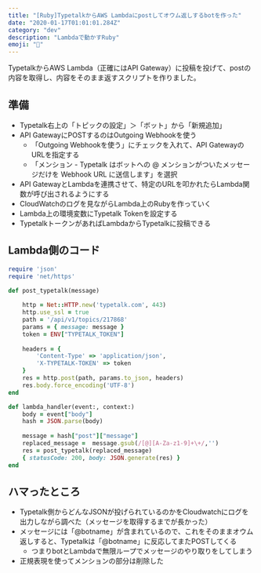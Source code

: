 ```yaml
---
title: "[Ruby]TypetalkからAWS Lambdaにpostしてオウム返しするbotを作った"
date: "2020-01-17T01:01:01.284Z"
category: "dev"
description: "Lambdaで動かすRuby"
emoji: "🧠"
---
```


TypetalkからAWS Lambda（正確にはAPI Gateway）に投稿を投げて、postの内容を取得し、内容をそのまま返すスクリプトを作りました。


## 準備

- Typetalk右上の「トピックの設定」＞「ボット」から「新規追加」
- API GatewayにPOSTするのはOutgoing Webhookを使う
  - 「Outgoing Webhookを使う」にチェックを入れて、API GatewayのURLを指定する
  - 「メンション - Typetalk はボットへの @ メンションがついたメッセージだけを Webhook URL に送信します」を選択
- API GatewayとLambdaを連携させて、特定のURLを叩かれたらLambda関数が呼び出されるようにする
- CloudWatchのログを見ながらLambda上のRubyを作っていく
- Lambda上の環境変数にTypetalk Tokenを設定する
- TypetalkトークンがあればLambdaからTypetalkに投稿できる


## Lambda側のコード

```ruby:title=lambda_function.rb
require 'json'
require 'net/https'

def post_typetalk(message)
    
    http = Net::HTTP.new('typetalk.com', 443)
    http.use_ssl = true
    path = '/api/v1/topics/217868'
    params = { message: message }
    token = ENV["TYPETALK_TOKEN"]
    
    headers = {
        'Content-Type' => 'application/json',
        'X-TYPETALK-TOKEN' => token
    }
    res = http.post(path, params.to_json, headers)
    res.body.force_encoding('UTF-8')
end

def lambda_handler(event:, context:)
    body = event["body"]
    hash = JSON.parse(body)
    
    message = hash["post"]["message"]
    replaced_message =  message.gsub(/[@][A-Za-z1-9]+\+/,'')
    res = post_typetalk(replaced_message)
    { statusCode: 200, body: JSON.generate(res) }
end
```

## ハマったところ

- Typetalk側からどんなJSONが投げられているのかをCloudwatchにログを出力しながら調べた（メッセージを取得するまでが長かった）
- メッセージには「@botname」が含まれているので、これをそのままオウム返しすると、Typetalkは「@botname」に反応してまたPOSTしてくる
  - つまりbotとLambdaで無限ループでメッセージのやり取りをしてしまう
- 正規表現を使ってメンションの部分は削除した